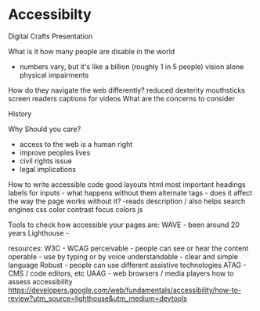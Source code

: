 # Accessibilty
Digital Crafts Presentation

What is it
how many people are disable in the world
  - numbers vary, but it's like a billion (roughly 1 in 5 people)
  vision alone
  physical impairments

How do they navigate the web differently?
reduced dexterity
  mouthsticks
  screen readers
  captions for videos
What are the concerns to consider

History

Why Should you care?
  - access to the web is a human right
  - improve peoples lives
  - civil rights issue
  - legal implications

How to write accessible code
  good layouts
  html most important
    headings
    labels for inputs - what happens without them
    alternate tags - does it affect the way the page works without it?
      -reads description / also helps search engines
  css
    color contrast
    focus colors
  js

Tools to check how accessible your pages are:
  WAVE - been around 20 years
  Lighthouse - 
  
  resources:
  W3C - WCAG 
    perceivable - people can see or hear the content
    operable - use by typing or by voice
    understandable - clear and simple language
    Robust - people can use different assistive technologies
  ATAG - CMS / code editors, etc
  UAAG - web browsers / media players
  how to assess accessibility
  https://developers.google.com/web/fundamentals/accessibility/how-to-review?utm_source=lighthouse&utm_medium=devtools
